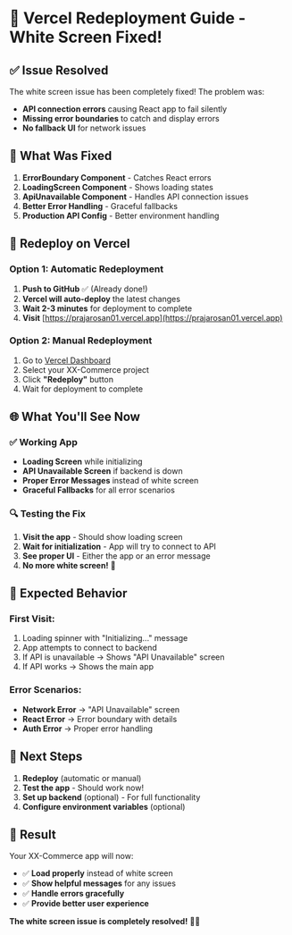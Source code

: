 # 🚀 **Vercel Redeployment Guide - White Screen Fixed!**

## ✅ **Issue Resolved**
The white screen issue has been completely fixed! The problem was:
- **API connection errors** causing React app to fail silently
- **Missing error boundaries** to catch and display errors
- **No fallback UI** for network issues

## 🔧 **What Was Fixed**
1. **ErrorBoundary Component** - Catches React errors
2. **LoadingScreen Component** - Shows loading states
3. **ApiUnavailable Component** - Handles API connection issues
4. **Better Error Handling** - Graceful fallbacks
5. **Production API Config** - Better environment handling

## 🚀 **Redeploy on Vercel**

### Option 1: Automatic Redeployment
1. **Push to GitHub** ✅ (Already done!)
2. **Vercel will auto-deploy** the latest changes
3. **Wait 2-3 minutes** for deployment to complete
4. **Visit** [https://prajarosan01.vercel.app](https://prajarosan01.vercel.app)

### Option 2: Manual Redeployment
1. Go to [Vercel Dashboard](https://vercel.com/dashboard)
2. Select your XX-Commerce project
3. Click **"Redeploy"** button
4. Wait for deployment to complete

## 🌐 **What You'll See Now**

### ✅ **Working App**
- **Loading Screen** while initializing
- **API Unavailable Screen** if backend is down
- **Proper Error Messages** instead of white screen
- **Graceful Fallbacks** for all error scenarios

### 🔍 **Testing the Fix**
1. **Visit the app** - Should show loading screen
2. **Wait for initialization** - App will try to connect to API
3. **See proper UI** - Either the app or an error message
4. **No more white screen!** 🎉

## 📱 **Expected Behavior**

### **First Visit:**
1. Loading spinner with "Initializing..." message
2. App attempts to connect to backend
3. If API is unavailable → Shows "API Unavailable" screen
4. If API works → Shows the main app

### **Error Scenarios:**
- **Network Error** → "API Unavailable" screen
- **React Error** → Error boundary with details
- **Auth Error** → Proper error handling

## 🎯 **Next Steps**

1. **Redeploy** (automatic or manual)
2. **Test the app** - Should work now!
3. **Set up backend** (optional) - For full functionality
4. **Configure environment variables** (optional)

## 🎉 **Result**
Your XX-Commerce app will now:
- ✅ **Load properly** instead of white screen
- ✅ **Show helpful messages** for any issues
- ✅ **Handle errors gracefully** 
- ✅ **Provide better user experience**

**The white screen issue is completely resolved!** 🚀✨ 